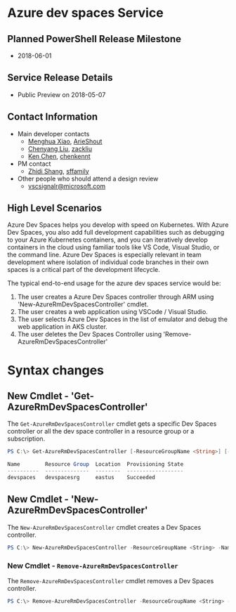 # Azure dev spaces Service

## Planned PowerShell Release Milestone
- 2018-06-01

## Service Release Details
- Public Preview on 2018-05-07

## Contact Information
- Main developer contacts
   - [Menghua Xiao](menxiao@microsoft.com), [ArieShout](https://github.com/ArieShout)
   - [Chenyang Liu](chenyl@microsoft.com), [zackliu](https://github.com/zackliu)
   - [Ken Chen](kenchen@microsoft.com), [chenkennt](https://github.com/chenkennt)
- PM contact
   - [Zhidi Shang](zhshang@microsoft.com), [sffamily](https://github.com/sffamily)
- Other people who should attend a design review
   - vscsignalr@microsoft.com

## High Level Scenarios

Azure Dev Spaces helps you develop with speed on Kubernetes. With Azure Dev Spaces, you also add full development capabilities such as debugging to your Azure Kubernetes containers, and you can iteratively develop containers in the cloud using familiar tools like VS Code, Visual Studio, or the command line. Azure Dev Spaces is especially relevant in team development where isolation of individual code branches in their own spaces is a critical part of the development lifecycle.

The typical end-to-end usage for the azure dev spaces service would be:

1. The user creates a Azure Dev Spaces controller through ARM using 'New-AzureRmDevSpacesController' cmdlet.
2. The user creates a web application using VSCode / Visual Studio.
3. The user selects Azure Dev Spaces in the list of emulator and debug the web application in AKS cluster.
4. The user deletes the Dev Spaces Controller using 'Remove-AzureRmDevSpacesController' 

# Syntax changes

## New Cmdlet - 'Get-AzureRmDevSpacesController' 

The `Get-AzureRmDevSpacesController` cmdlet gets a specific Dev Spaces controller or all the dev space controller in a resource group or a subscription.

```powershell
PS C:\> Get-AzureRmDevSpacesController [-ResourceGroupName <String>] [-Name <String>] [-DefaultProfile <IAzureContextContainer>] [<CommonParameters>]

Name        Resource Group  Location  Provisioning State
----------  --------------  --------  ------------------
devspaces   devspacesrg     eastus    Succeeded
```

## New Cmdlet - 'New-AzureRmDevSpacesController' 

The `New-AzureRmDevSpacesController` cmdlet creates a Dev Spaces controller.

```powershell
PS C:\> New-AzureRmDevSpacesController -ResourceGroupName <String> -Name <String> -TargetResourceGroupName <String> -TargetClusterName <String> [-DefaultProfile <IAzureContextContainer>] [<CommonParameters>]
```

### New Cmdlet - `Remove-AzureRmDevSpacesController`

The `Remove-AzureRmDevSpacesController` cmdlet removes a Dev Spaces controller.

```powershell
PS C:\> Remove-AzureRmDevSpacesController -ResourceGroupName <String> -Name <String> [-DefaultProfile <IAzureContextContainer>] [<CommonParameters>]
```

